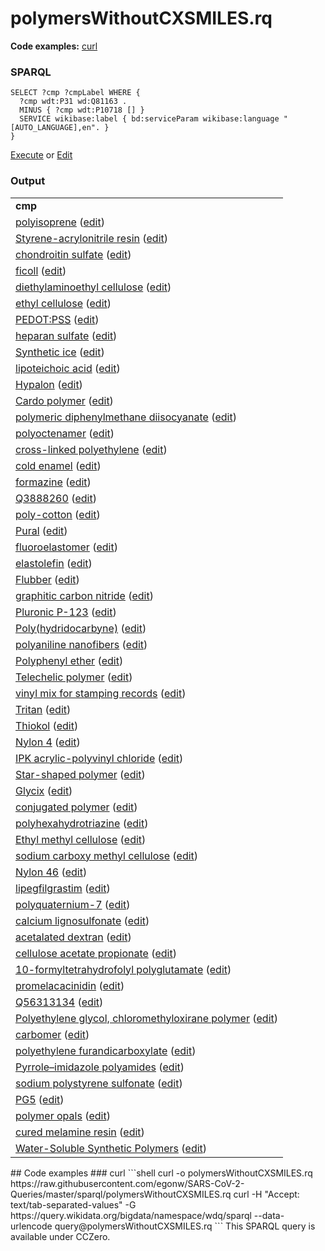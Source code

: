 # polymersWithoutCXSMILES.rq
**Code examples:** [curl](#curl)
### SPARQL
```sparql
SELECT ?cmp ?cmpLabel WHERE {
  ?cmp wdt:P31 wd:Q81163 .
  MINUS { ?cmp wdt:P10718 [] }
  SERVICE wikibase:label { bd:serviceParam wikibase:language "[AUTO_LANGUAGE],en". }
}
```
[Execute](https://query.wikidata.org/embed.html#SELECT%20%3Fcmp%20%3FcmpLabel%20WHERE%20%7B%0A%20%20%3Fcmp%20wdt%3AP31%20wd%3AQ81163%20.%0A%20%20MINUS%20%7B%20%3Fcmp%20wdt%3AP10718%20%5B%5D%20%7D%0A%20%20SERVICE%20wikibase%3Alabel%20%7B%20bd%3AserviceParam%20wikibase%3Alanguage%20%22%5BAUTO_LANGUAGE%5D%2Cen%22.%20%7D%0A%7D%0A) or [Edit](https://query.wikidata.org/#SELECT%20%3Fcmp%20%3FcmpLabel%20WHERE%20%7B%0A%20%20%3Fcmp%20wdt%3AP31%20wd%3AQ81163%20.%0A%20%20MINUS%20%7B%20%3Fcmp%20wdt%3AP10718%20%5B%5D%20%7D%0A%20%20SERVICE%20wikibase%3Alabel%20%7B%20bd%3AserviceParam%20wikibase%3Alanguage%20%22%5BAUTO_LANGUAGE%5D%2Cen%22.%20%7D%0A%7D%0A)


### Output
<table>
  <tr>
    <td><b>cmp</b></td>
  </tr>
  <tr>
    <td><a href="https://scholia.toolforge.org/Q145126">polyisoprene</a> (<a href="http://www.wikidata.org/entity/Q145126">edit</a>)</td>
  </tr>
  <tr>
    <td><a href="https://scholia.toolforge.org/Q146415">Styrene-acrylonitrile resin</a> (<a href="http://www.wikidata.org/entity/Q146415">edit</a>)</td>
  </tr>
  <tr>
    <td><a href="https://scholia.toolforge.org/Q408014">chondroitin sulfate</a> (<a href="http://www.wikidata.org/entity/Q408014">edit</a>)</td>
  </tr>
  <tr>
    <td><a href="https://scholia.toolforge.org/Q410200">ficoll</a> (<a href="http://www.wikidata.org/entity/Q410200">edit</a>)</td>
  </tr>
  <tr>
    <td><a href="https://scholia.toolforge.org/Q411341">diethylaminoethyl cellulose</a> (<a href="http://www.wikidata.org/entity/Q411341">edit</a>)</td>
  </tr>
  <tr>
    <td><a href="https://scholia.toolforge.org/Q420113">ethyl cellulose</a> (<a href="http://www.wikidata.org/entity/Q420113">edit</a>)</td>
  </tr>
  <tr>
    <td><a href="https://scholia.toolforge.org/Q421690">PEDOT:PSS</a> (<a href="http://www.wikidata.org/entity/Q421690">edit</a>)</td>
  </tr>
  <tr>
    <td><a href="https://scholia.toolforge.org/Q424668">heparan sulfate</a> (<a href="http://www.wikidata.org/entity/Q424668">edit</a>)</td>
  </tr>
  <tr>
    <td><a href="https://scholia.toolforge.org/Q637756">Synthetic ice</a> (<a href="http://www.wikidata.org/entity/Q637756">edit</a>)</td>
  </tr>
  <tr>
    <td><a href="https://scholia.toolforge.org/Q781350">lipoteichoic acid</a> (<a href="http://www.wikidata.org/entity/Q781350">edit</a>)</td>
  </tr>
  <tr>
    <td><a href="https://scholia.toolforge.org/Q900292">Hypalon</a> (<a href="http://www.wikidata.org/entity/Q900292">edit</a>)</td>
  </tr>
  <tr>
    <td><a href="https://scholia.toolforge.org/Q1035763">Cardo polymer</a> (<a href="http://www.wikidata.org/entity/Q1035763">edit</a>)</td>
  </tr>
  <tr>
    <td><a href="https://scholia.toolforge.org/Q2102931">polymeric diphenylmethane diisocyanate</a> (<a href="http://www.wikidata.org/entity/Q2102931">edit</a>)</td>
  </tr>
  <tr>
    <td><a href="https://scholia.toolforge.org/Q2504005">polyoctenamer</a> (<a href="http://www.wikidata.org/entity/Q2504005">edit</a>)</td>
  </tr>
  <tr>
    <td><a href="https://scholia.toolforge.org/Q2666962">cross-linked polyethylene</a> (<a href="http://www.wikidata.org/entity/Q2666962">edit</a>)</td>
  </tr>
  <tr>
    <td><a href="https://scholia.toolforge.org/Q3588152">cold enamel</a> (<a href="http://www.wikidata.org/entity/Q3588152">edit</a>)</td>
  </tr>
  <tr>
    <td><a href="https://scholia.toolforge.org/Q3748146">formazine</a> (<a href="http://www.wikidata.org/entity/Q3748146">edit</a>)</td>
  </tr>
  <tr>
    <td><a href="https://scholia.toolforge.org/Q3888260">Q3888260</a> (<a href="http://www.wikidata.org/entity/Q3888260">edit</a>)</td>
  </tr>
  <tr>
    <td><a href="https://scholia.toolforge.org/Q4369965">poly-cotton</a> (<a href="http://www.wikidata.org/entity/Q4369965">edit</a>)</td>
  </tr>
  <tr>
    <td><a href="https://scholia.toolforge.org/Q4383827">Pural</a> (<a href="http://www.wikidata.org/entity/Q4383827">edit</a>)</td>
  </tr>
  <tr>
    <td><a href="https://scholia.toolforge.org/Q4493247">fluoroelastomer</a> (<a href="http://www.wikidata.org/entity/Q4493247">edit</a>)</td>
  </tr>
  <tr>
    <td><a href="https://scholia.toolforge.org/Q5353579">elastolefin</a> (<a href="http://www.wikidata.org/entity/Q5353579">edit</a>)</td>
  </tr>
  <tr>
    <td><a href="https://scholia.toolforge.org/Q5462608">Flubber</a> (<a href="http://www.wikidata.org/entity/Q5462608">edit</a>)</td>
  </tr>
  <tr>
    <td><a href="https://scholia.toolforge.org/Q5597232">graphitic carbon nitride</a> (<a href="http://www.wikidata.org/entity/Q5597232">edit</a>)</td>
  </tr>
  <tr>
    <td><a href="https://scholia.toolforge.org/Q7205569">Pluronic P-123</a> (<a href="http://www.wikidata.org/entity/Q7205569">edit</a>)</td>
  </tr>
  <tr>
    <td><a href="https://scholia.toolforge.org/Q7226092">Poly(hydridocarbyne)</a> (<a href="http://www.wikidata.org/entity/Q7226092">edit</a>)</td>
  </tr>
  <tr>
    <td><a href="https://scholia.toolforge.org/Q7226142">polyaniline nanofibers</a> (<a href="http://www.wikidata.org/entity/Q7226142">edit</a>)</td>
  </tr>
  <tr>
    <td><a href="https://scholia.toolforge.org/Q7226747">Polyphenyl ether</a> (<a href="http://www.wikidata.org/entity/Q7226747">edit</a>)</td>
  </tr>
  <tr>
    <td><a href="https://scholia.toolforge.org/Q7695787">Telechelic polymer</a> (<a href="http://www.wikidata.org/entity/Q7695787">edit</a>)</td>
  </tr>
  <tr>
    <td><a href="https://scholia.toolforge.org/Q12378730">vinyl mix for stamping records</a> (<a href="http://www.wikidata.org/entity/Q12378730">edit</a>)</td>
  </tr>
  <tr>
    <td><a href="https://scholia.toolforge.org/Q16681178">Tritan</a> (<a href="http://www.wikidata.org/entity/Q16681178">edit</a>)</td>
  </tr>
  <tr>
    <td><a href="https://scholia.toolforge.org/Q16929866">Thiokol</a> (<a href="http://www.wikidata.org/entity/Q16929866">edit</a>)</td>
  </tr>
  <tr>
    <td><a href="https://scholia.toolforge.org/Q16944492">Nylon 4</a> (<a href="http://www.wikidata.org/entity/Q16944492">edit</a>)</td>
  </tr>
  <tr>
    <td><a href="https://scholia.toolforge.org/Q17145661">IPK acrylic-polyvinyl chloride</a> (<a href="http://www.wikidata.org/entity/Q17145661">edit</a>)</td>
  </tr>
  <tr>
    <td><a href="https://scholia.toolforge.org/Q17157308">Star-shaped polymer</a> (<a href="http://www.wikidata.org/entity/Q17157308">edit</a>)</td>
  </tr>
  <tr>
    <td><a href="https://scholia.toolforge.org/Q18086822">Glycix</a> (<a href="http://www.wikidata.org/entity/Q18086822">edit</a>)</td>
  </tr>
  <tr>
    <td><a href="https://scholia.toolforge.org/Q18213341">conjugated polymer</a> (<a href="http://www.wikidata.org/entity/Q18213341">edit</a>)</td>
  </tr>
  <tr>
    <td><a href="https://scholia.toolforge.org/Q18392665">polyhexahydrotriazine</a> (<a href="http://www.wikidata.org/entity/Q18392665">edit</a>)</td>
  </tr>
  <tr>
    <td><a href="https://scholia.toolforge.org/Q18579463">Ethyl methyl cellulose</a> (<a href="http://www.wikidata.org/entity/Q18579463">edit</a>)</td>
  </tr>
  <tr>
    <td><a href="https://scholia.toolforge.org/Q21012207">sodium carboxy methyl cellulose</a> (<a href="http://www.wikidata.org/entity/Q21012207">edit</a>)</td>
  </tr>
  <tr>
    <td><a href="https://scholia.toolforge.org/Q21099595">Nylon 46</a> (<a href="http://www.wikidata.org/entity/Q21099595">edit</a>)</td>
  </tr>
  <tr>
    <td><a href="https://scholia.toolforge.org/Q22668726">lipegfilgrastim</a> (<a href="http://www.wikidata.org/entity/Q22668726">edit</a>)</td>
  </tr>
  <tr>
    <td><a href="https://scholia.toolforge.org/Q28936223">polyquaternium-7</a> (<a href="http://www.wikidata.org/entity/Q28936223">edit</a>)</td>
  </tr>
  <tr>
    <td><a href="https://scholia.toolforge.org/Q29550807">calcium lignosulfonate</a> (<a href="http://www.wikidata.org/entity/Q29550807">edit</a>)</td>
  </tr>
  <tr>
    <td><a href="https://scholia.toolforge.org/Q30688730">acetalated dextran</a> (<a href="http://www.wikidata.org/entity/Q30688730">edit</a>)</td>
  </tr>
  <tr>
    <td><a href="https://scholia.toolforge.org/Q43654570">cellulose acetate propionate</a> (<a href="http://www.wikidata.org/entity/Q43654570">edit</a>)</td>
  </tr>
  <tr>
    <td><a href="https://scholia.toolforge.org/Q46224534">10-formyltetrahydrofolyl polyglutamate</a> (<a href="http://www.wikidata.org/entity/Q46224534">edit</a>)</td>
  </tr>
  <tr>
    <td><a href="https://scholia.toolforge.org/Q48835766">promelacacinidin</a> (<a href="http://www.wikidata.org/entity/Q48835766">edit</a>)</td>
  </tr>
  <tr>
    <td><a href="https://scholia.toolforge.org/Q56313134">Q56313134</a> (<a href="http://www.wikidata.org/entity/Q56313134">edit</a>)</td>
  </tr>
  <tr>
    <td><a href="https://scholia.toolforge.org/Q72461886">Polyethylene glycol, chloromethyloxirane polymer</a> (<a href="http://www.wikidata.org/entity/Q72461886">edit</a>)</td>
  </tr>
  <tr>
    <td><a href="https://scholia.toolforge.org/Q72515319">carbomer</a> (<a href="http://www.wikidata.org/entity/Q72515319">edit</a>)</td>
  </tr>
  <tr>
    <td><a href="https://scholia.toolforge.org/Q74447161">polyethylene furandicarboxylate</a> (<a href="http://www.wikidata.org/entity/Q74447161">edit</a>)</td>
  </tr>
  <tr>
    <td><a href="https://scholia.toolforge.org/Q96400534">Pyrrole–imidazole polyamides</a> (<a href="http://www.wikidata.org/entity/Q96400534">edit</a>)</td>
  </tr>
  <tr>
    <td><a href="https://scholia.toolforge.org/Q96739808">sodium polystyrene sulfonate</a> (<a href="http://www.wikidata.org/entity/Q96739808">edit</a>)</td>
  </tr>
  <tr>
    <td><a href="https://scholia.toolforge.org/Q106958036">PG5</a> (<a href="http://www.wikidata.org/entity/Q106958036">edit</a>)</td>
  </tr>
  <tr>
    <td><a href="https://scholia.toolforge.org/Q111191732">polymer opals</a> (<a href="http://www.wikidata.org/entity/Q111191732">edit</a>)</td>
  </tr>
  <tr>
    <td><a href="https://scholia.toolforge.org/Q115174035">cured melamine resin</a> (<a href="http://www.wikidata.org/entity/Q115174035">edit</a>)</td>
  </tr>
  <tr>
    <td><a href="https://scholia.toolforge.org/Q117800634">Water-Soluble Synthetic Polymers</a> (<a href="http://www.wikidata.org/entity/Q117800634">edit</a>)</td>
  </tr>
</table>
## Code examples
### curl
```shell
curl -o polymersWithoutCXSMILES.rq https://raw.githubusercontent.com/egonw/SARS-CoV-2-Queries/master/sparql/polymersWithoutCXSMILES.rq
curl -H "Accept: text/tab-separated-values" -G https://query.wikidata.org/bigdata/namespace/wdq/sparql --data-urlencode query@polymersWithoutCXSMILES.rq
```
This SPARQL query is available under CCZero.
